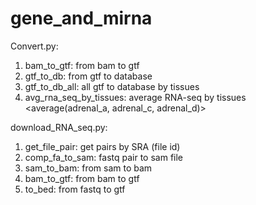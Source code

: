 # gene_and_mirna


Convert.py:
1. bam_to_gtf: from bam to gtf
2. gtf_to_db: from gtf to database
3. gtf_to_db_all: all gtf to database by tissues
4. avg_rna_seq_by_tissues: average RNA-seq by tissues <average(adrenal_a, adrenal_c, adrenal_d)>

download_RNA_seq.py:
1. get_file_pair: get pairs by SRA (file id)
2. comp_fa_to_sam: fastq pair to sam file
3. sam_to_bam: from sam to bam
4. bam_to_gtf: from bam to gtf
5. to_bed: from fastq to gtf

